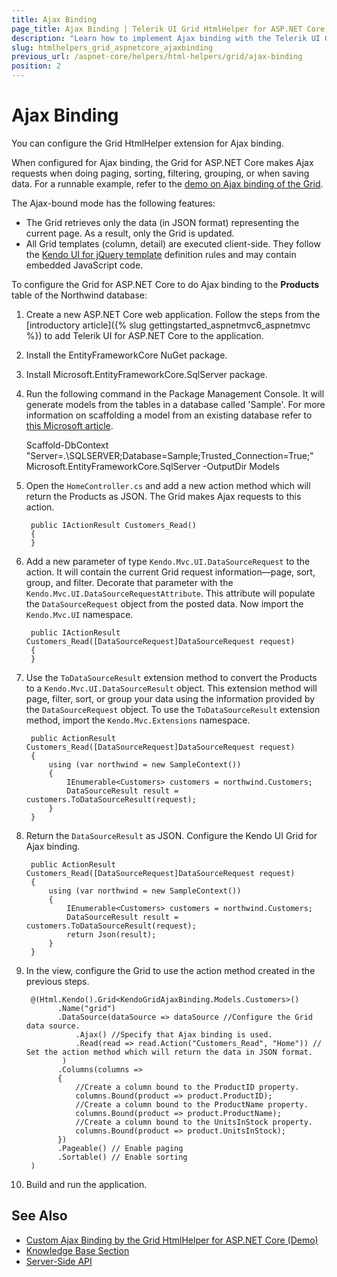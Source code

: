 ```yaml
---
title: Ajax Binding
page_title: Ajax Binding | Telerik UI Grid HtmlHelper for ASP.NET Core
description: "Learn how to implement Ajax binding with the Telerik UI Grid HtmlHelper for ASP.NET Core (MVC 6 or ASP.NET Core MVC)."
slug: htmlhelpers_grid_aspnetcore_ajaxbinding
previous_url: /aspnet-core/helpers/html-helpers/grid/ajax-binding
position: 2
---
```


# Ajax Binding

You can configure the Grid HtmlHelper extension for Ajax binding.

When configured for Ajax binding, the Grid for ASP.NET Core makes Ajax requests when doing paging, sorting, filtering, grouping, or when saving data. For a runnable example, refer to the [demo on Ajax binding of the Grid](https://demos.telerik.com/aspnet-core/grid/customajaxbinding).  

The Ajax-bound mode has the following features:
- The Grid retrieves only the data (in JSON format) representing the current page. As a result, only the Grid is updated.
- All Grid templates (column, detail) are executed client-side. They follow the [Kendo UI for jQuery template](http://docs.telerik.com/kendo-ui/framework/templates/overview) definition rules and may contain embedded JavaScript code.

To configure the Grid for ASP.NET Core to do Ajax binding to the **Products** table of the Northwind database:

1. Create a new ASP.NET Core web application. Follow the steps from the [introductory article]({% slug gettingstarted_aspnetmvc6_aspnetmvc %}) to add Telerik UI for ASP.NET Core to the application.
1. Install the EntityFrameworkCore NuGet package.
1. Install Microsoft.EntityFrameworkCore.SqlServer package.
1. Run the following command in the Package Management Console. It will generate models from the tables in a database called 'Sample'. For more information on scaffolding a model from an existing database refer to [this Microsoft article](https://docs.microsoft.com/en-us/ef/core/get-started/aspnetcore/existing-db#reverse-engineer-your-model).

    Scaffold-DbContext "Server=.\SQLSERVER;Database=Sample;Trusted_Connection=True;" Microsoft.EntityFrameworkCore.SqlServer -OutputDir Models

1. Open the `HomeController.cs` and add a new action method which will return the Products as JSON. The Grid makes Ajax requests to this action.

        public IActionResult Customers_Read()
        {
        }

1. Add a new parameter of type `Kendo.Mvc.UI.DataSourceRequest` to the action. It will contain the current Grid request information&mdash;page, sort, group, and filter. Decorate that parameter with the `Kendo.Mvc.UI.DataSourceRequestAttribute`. This attribute will populate the `DataSourceRequest` object from the posted data. Now import the `Kendo.Mvc.UI` namespace.

        public IActionResult Customers_Read([DataSourceRequest]DataSourceRequest request)
        {
        }

1. Use the `ToDataSourceResult` extension method to convert the Products to a `Kendo.Mvc.UI.DataSourceResult` object. This extension method will page, filter, sort, or group your data using the information provided by the `DataSourceRequest` object. To use the `ToDataSourceResult` extension method, import the `Kendo.Mvc.Extensions` namespace.

        public ActionResult Customers_Read([DataSourceRequest]DataSourceRequest request)
        {
            using (var northwind = new SampleContext())
            {
                IEnumerable<Customers> customers = northwind.Customers;
                DataSourceResult result = customers.ToDataSourceResult(request);
            }
        }

1. Return the `DataSourceResult` as JSON. Configure the Kendo UI Grid for Ajax binding.

        public ActionResult Customers_Read([DataSourceRequest]DataSourceRequest request)
        {
            using (var northwind = new SampleContext())
            {
                IEnumerable<Customers> customers = northwind.Customers;
                DataSourceResult result = customers.ToDataSourceResult(request);
                return Json(result);
            }
        }

1. In the view, configure the Grid to use the action method created in the previous steps.

        @(Html.Kendo().Grid<KendoGridAjaxBinding.Models.Customers>()
              .Name("grid")
              .DataSource(dataSource => dataSource //Configure the Grid data source.
                  .Ajax() //Specify that Ajax binding is used.
                  .Read(read => read.Action("Customers_Read", "Home")) // Set the action method which will return the data in JSON format.
               )
              .Columns(columns =>
              {
                  //Create a column bound to the ProductID property.
                  columns.Bound(product => product.ProductID);
                  //Create a column bound to the ProductName property.
                  columns.Bound(product => product.ProductName);
                  //Create a column bound to the UnitsInStock property.
                  columns.Bound(product => product.UnitsInStock);
              })
              .Pageable() // Enable paging
              .Sortable() // Enable sorting
        )

1. Build and run the application.

## See Also

* [Custom Ajax Binding by the Grid HtmlHelper for ASP.NET Core (Demo)](https://demos.telerik.com/aspnet-core/grid/customajaxbinding)
* [Knowledge Base Section](/knowledge-base)
* [Server-Side API](/api/grid)
